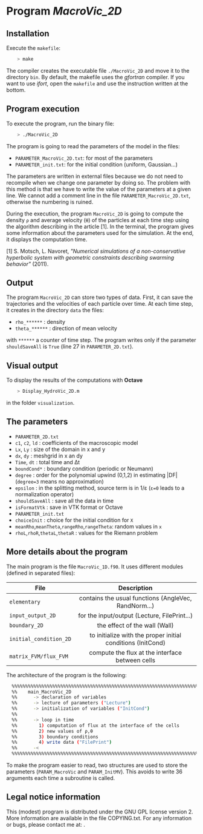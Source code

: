 Program *MacroVic_2D*
=======================


## Installation

Execute the `makefile`:
```bash
	> make
```
The compiler creates the executable file `./MacroVic_2D` and move it to the
directory `bin`. By default, the makefile uses the *gfortran* compiler. If you
want to use *ifort*, open the `makefile` and use the instruction written at the
bottom.

## Program execution

To execute the program, run the binary file:
```bash
	> ./MacroVic_2D
```
The program is going to read the parameters of the model in the files:
* `PARAMETER_MacroVic_2D.txt`: for most of the parameters
* `PARAMETER_init.txt`: for the initial condition (uniform, Gaussian...)

The parameters are written in external files because we do not need to recompile
when we change one parameter by doing so. The problem with this method is that
we have to write the value of the parameters at a given line. We cannot add a
comment line in the file `PARAMETER_MacroVic_2D.txt`, otherwise the numbering is
ruined.

During the execution, the program `MacroVic_2D` is going to compute the density
`ρ` and average velocity (`θ`) of the particles at each time step using the
algorithm describing in the article [1]. In the terminal, the program gives some
information about the parameters used for the simulation. At the end, it
displays the computation time.

[1] S. Motsch, L. Navoret, *"Numerical simulations of a non-conservative
hyperbolic system with geometric constraints describing swarming behavior"* (2011).


Output
------
The program `MacroVic_2D` can store two types of data. First, it can save the
trajectories and the velocities of each particle over time. At each time step,
it creates in the directory `data` the files:
* `rho_******`     : density 
* `theta_******`   : direction of mean velocity

with `******` a counter of time step. The program writes only if the parameter
`shouldSaveAll` is `True` (line 27 in `PARAMETER_2D.txt`).


Visual output
-------------
To display the results of the computations with **Octave**
```bash
	> Display_HydroVic_2D.m
```
in the folder `visualization`.

The parameters
--------------
* `PARAMETER_2D.txt`
 * `c1`, `c2`, `ld`    : coefficients of the macroscopic model
 * `Lx`, `Ly`	   : size of the domain in x and y
 * `dx`, `dy`	   : meshgrid in x an dy
 * `Time`, `dt`	   : total time and Δt
 * `boundCond*`	   : boundary condition (periodic or Neumann)
 * `degree`        : order for the polynomial upwind (0,1,2) in estimating |DF| (`degree=3` means no approximation)
 * `epsilon`       : in the splitting method, source term is in 1/ε (`ε=0` leads to a normalization operator)
 * `shouldSaveAll` : save all the data in time
 * `isFormatVtk`   : save in VTK format or Octave
* `PARAMETER_init.txt`
 * `choiceInit`     : choice for the initial condition for `X`
 * `meanRho`,`meanTheta`,`rangeRho`,`rangeTheta`: random values in `x`
 * `rhoL`,`rhoR`,`thetaL`,`thetaR` : values for the Riemann problem
 
More details about the program
------------------------------
The main program is the file `MacroVic_1D.f90`. It uses different modules
(defined in separated files):

| File                         | Description   |
| -----------------------------|:-------------:|
| `elementary`           | contains the usual functions (AngleVec, RandNorm...) |
| `input_output_2D`      | for the input/output (Lecture, FilePrint...)         |
| `boundary_2D`          | the effect of the wall (Wall)                        |
| `initial_condition_2D` | to initialize with the proper initial conditions (InitCond)|
| `matrix_FVM/flux_FVM`  | compute the flux at the interface between cells      |

The architecture of the program is the following:
```bash
  %%%%%%%%%%%%%%%%%%%%%%%%%%%%%%%%%%%%%%%%%%%%%%%%%%%%%%%%%%%%%%%%%%%%%%%%%
  %%    main_MacroVic_2D                                                 %%
  %%      -> declaration of variables                                    %%
  %%      -> lecture of parameters ("Lecture")                           %%
  %%      -> initialization of variables ("InitCond")                    %%
  %%                                                                     %%
  %%      -> loop in time                                                %%
  %%        1) computation of flux at the interface of the cells         %%
  %%        2) new values of ρ,θ                                         %%
  %%        3) boundary conditions                                       %%
  %%        4) write data ("FilePrint")                                  %%
  %%      -<                                                             %%
  %%%%%%%%%%%%%%%%%%%%%%%%%%%%%%%%%%%%%%%%%%%%%%%%%%%%%%%%%%%%%%%%%%%%%%%%%
```
To make the program easier to read, two structures are used to store the
parameters (`PARAM_MacroVic` and `PARAM_InitMV`). This avoids to write 36
arguments each time a subroutine is called.

Legal notice information
------------------------
 This (modest) program is distributed under the GNU GPL license version 2. More
information are available in the file COPYING.txt. For any information or bugs,
please contact me at: <smotsch at asu.edu>.
